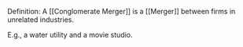 Definition: A [[Conglomerate Merger]] is a [[Merger]] between firms in unrelated industries.

E.g., a water utility and a movie studio.